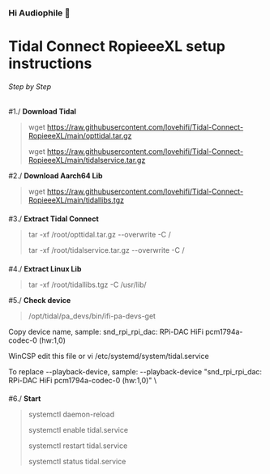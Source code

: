
### Hi Audiophile 👋


# Tidal Connect RopieeeXL setup instructions

###### Step by Step

#1./ **Download Tidal**
> wget https://raw.githubusercontent.com/lovehifi/Tidal-Connect-RopieeeXL/main/opttidal.tar.gz
> 
> wget https://raw.githubusercontent.com/lovehifi/Tidal-Connect-RopieeeXL/main/tidalservice.tar.gz
>
#2./ **Download Aarch64 Lib**
> wget https://raw.githubusercontent.com/lovehifi/Tidal-Connect-RopieeeXL/main/tidallibs.tgz
> 
> 
####
####
#3./ **Extract Tidal Connect**
> tar -xf /root/opttidal.tar.gz --overwrite -C /
> 
> tar -xf /root/tidalservice.tar.gz --overwrite -C /
> 
> 
####
####
#4./ **Extract Linux Lib**
> tar -xf /root/tidallibs.tgz -C /usr/lib/
>

#5./ **Check device**
> /opt/tidal/pa_devs/bin/ifi-pa-devs-get
> 
Copy device name, sample: snd_rpi_rpi_dac: RPi-DAC HiFi pcm1794a-codec-0 (hw:1,0)
> 
WinCSP edit this file or vi /etc/systemd/system/tidal.service
> 
To replace --playback-device, sample: --playback-device "snd_rpi_rpi_dac: RPi-DAC HiFi pcm1794a-codec-0 (hw:1,0)" \
> 
####

####
####
#6./ **Start**
> systemctl daemon-reload
> 
> systemctl enable tidal.service
> 
> systemctl restart tidal.service
> 
> systemctl status tidal.service
> 
####
####
